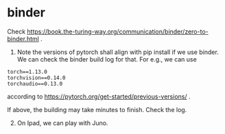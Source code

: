 # binder

Check https://book.the-turing-way.org/communication/binder/zero-to-binder.html .

1. Note the versions of pytorch shall align with pip install if we use binder.
We can check the binder build log for that.
For e.g., we can use

```
torch==1.13.0
torchvision==0.14.0
torchaudio==0.13.0
```

according to https://pytorch.org/get-started/previous-versions/ .

If above, the building may take minutes to finish. Check the log.

2. On Ipad, we can play with Juno.
